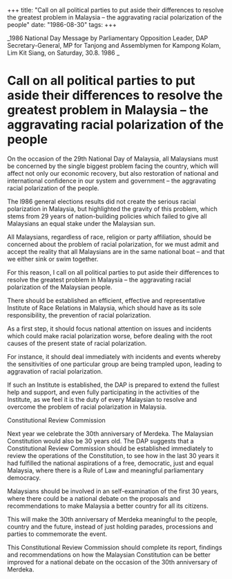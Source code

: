 +++ 
title: "Call on all political parties to put aside their differences to resolve the greatest problem in Malaysia – the aggravating racial polarization of the people"
date: "1986-08-30"
tags:
+++

_1986 National Day Message by Parliamentary Opposition Leader, DAP Secretary-General, MP for Tanjong and Assemblymen for Kampong Kolam, Lim Kit Siang, on Saturday, 30.8. 1986	_		

# Call on all political parties to put aside their differences to resolve the greatest problem in Malaysia – the aggravating racial polarization of the people

On the occasion of the 29th National Day of Malaysia, all Malaysians must be concerned by the single biggest problem facing the country, which will affect not only our economic recovery, but also restoration of national and international confidence in our system and government – the aggravating racial polarization of the people.</u>

The l986 general elections results did not create the serious racial polarization in Malaysia, but highlighted the gravity of this problem, which stems from 29 years of nation-building policies which failed to give all Malaysians an equal stake under the Malaysian sun. 

All Malaysians, regardless of race, religion or party affiliation, should be concerned about the problem of racial polarization, for we must admit and accept the reality that all Malaysians are in the same national boat – and that we either sink or swim together.

For this reason, I call on all political parties to put aside their differences to resolve the greatest problem in Malaysia – the aggravating racial polarization of the Malaysian people.

There should be established an efficient, effective and representative Institute of Race Relations in Malaysia, which should have as its sole responsibility, the prevention of racial polarization. 

As a first step, it should focus national attention on issues and incidents which could make racial polarization worse, before dealing with the root causes of the present state of racial polarization. 

For instance, it should deal immediately with incidents and events whereby the sensitivities of one particular group are being trampled upon, leading to aggravation of racial polarization.

If such an Institute is established, the DAP is prepared to extend the fullest help and support, and even fully participating in the activities of the Institute, as we feel it is the duty of every Malaysian to resolve and overcome the problem of racial polarization in Malaysia. 

Constitutional Review Commission

Next year we celebrate the 30th anniversary of Merdeka. The Malaysian Constitution would also be 30 years old. The DAP suggests that a Constitutional Review Commission should be established immediately to review the operations of the Constitution, to see how in the last 30 years it had fulfilled the national aspirations of a free, democratic, just and equal Malaysia, where there is a Rule of Law and meaningful parliamentary democracy.

Malaysians should be involved in an self-examination of the first 30 years, where there could be a national debate on the proposals and recommendations to make Malaysia a better country for all its citizens. 

This will make the 30th anniversary of Merdeka meaningful to the people, country and the future, instead of just holding parades, processions and parties to commemorate the event. 

This Constitutional Review Commission should complete its report, findings and recommendations on how the Malaysian Constitution can be better improved for a national debate on the occasion of the 30th anniversary of Merdeka.  
 
